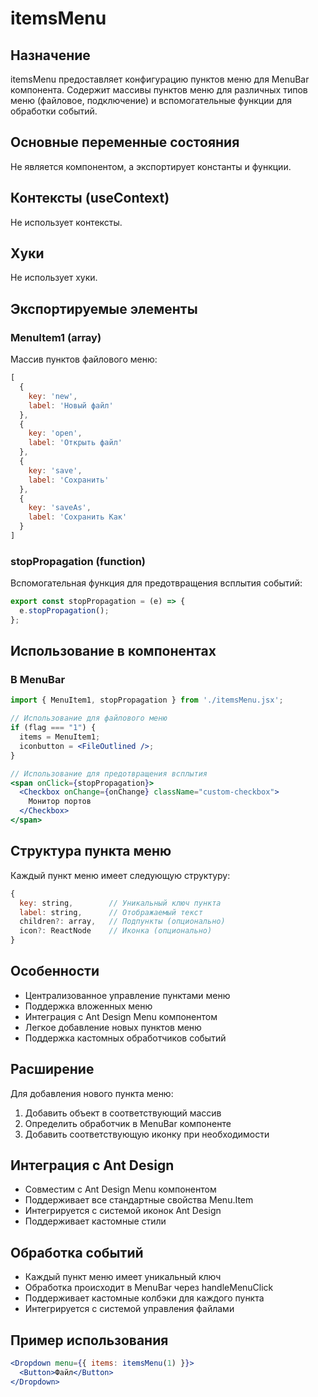 # itemsMenu

## Назначение
itemsMenu предоставляет конфигурацию пунктов меню для MenuBar компонента. Содержит массивы пунктов меню для различных типов меню (файловое, подключение) и вспомогательные функции для обработки событий.

## Основные переменные состояния
Не является компонентом, а экспортирует константы и функции.

## Контексты (useContext)
Не использует контексты.

## Хуки
Не использует хуки.

## Экспортируемые элементы

### MenuItem1 (array)
Массив пунктов файлового меню:

```javascript
[
  {
    key: 'new',
    label: 'Новый файл'
  },
  {
    key: 'open',
    label: 'Открыть файл'
  },
  {
    key: 'save',
    label: 'Сохранить'
  },
  {
    key: 'saveAs',
    label: 'Сохранить Как'
  }
]
```

### stopPropagation (function)
Вспомогательная функция для предотвращения всплытия событий:

```javascript
export const stopPropagation = (e) => {
  e.stopPropagation(); 
};
```

## Использование в компонентах

### В MenuBar
```jsx
import { MenuItem1, stopPropagation } from './itemsMenu.jsx';

// Использование для файлового меню
if (flag === "1") {
  items = MenuItem1;
  iconbutton = <FileOutlined />;
}

// Использование для предотвращения всплытия
<span onClick={stopPropagation}>
  <Checkbox onChange={onChange} className="custom-checkbox">
    Монитор портов
  </Checkbox>
</span>
```

## Структура пункта меню
Каждый пункт меню имеет следующую структуру:

```javascript
{
  key: string,        // Уникальный ключ пункта
  label: string,      // Отображаемый текст
  children?: array,   // Подпункты (опционально)
  icon?: ReactNode    // Иконка (опционально)
}
```

## Особенности
- Централизованное управление пунктами меню
- Поддержка вложенных меню
- Интеграция с Ant Design Menu компонентом
- Легкое добавление новых пунктов меню
- Поддержка кастомных обработчиков событий

## Расширение
Для добавления нового пункта меню:
1. Добавить объект в соответствующий массив
2. Определить обработчик в MenuBar компоненте
3. Добавить соответствующую иконку при необходимости

## Интеграция с Ant Design
- Совместим с Ant Design Menu компонентом
- Поддерживает все стандартные свойства Menu.Item
- Интегрируется с системой иконок Ant Design
- Поддерживает кастомные стили

## Обработка событий
- Каждый пункт меню имеет уникальный ключ
- Обработка происходит в MenuBar через handleMenuClick
- Поддерживает кастомные колбэки для каждого пункта
- Интегрируется с системой управления файлами 

## Пример использования
```jsx
<Dropdown menu={{ items: itemsMenu(1) }}>
  <Button>Файл</Button>
</Dropdown>
``` 